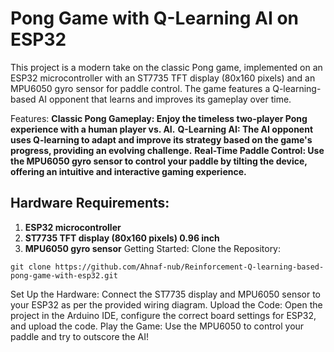 # Pong Game with Q-Learning AI on ESP32
This project is a modern take on the classic Pong game, implemented on an ESP32 microcontroller with an ST7735 TFT display (80x160 pixels) and an MPU6050 gyro sensor for paddle control. The game features a Q-learning-based AI opponent that learns and improves its gameplay over time.

Features:
**Classic Pong Gameplay: Enjoy the timeless two-player Pong experience with a human player vs. AI.**
**Q-Learning AI: The AI opponent uses Q-learning to adapt and improve its strategy based on the game's progress, providing an evolving challenge.**
**Real-Time Paddle Control: Use the MPU6050 gyro sensor to control your paddle by tilting the device, offering an intuitive and interactive gaming experience.**

## Hardware Requirements:
1. **ESP32 microcontroller**
2. **ST7735 TFT display (80x160 pixels) 0.96 inch**
3. **MPU6050 gyro sensor**
Getting Started:
Clone the Repository:
```
git clone https://github.com/Ahnaf-nub/Reinforcement-Q-learning-based-pong-game-with-esp32.git
```
Set Up the Hardware: Connect the ST7735 display and MPU6050 sensor to your ESP32 as per the provided wiring diagram.
Upload the Code: Open the project in the Arduino IDE, configure the correct board settings for ESP32, and upload the code.
Play the Game: Use the MPU6050 to control your paddle and try to outscore the AI!
